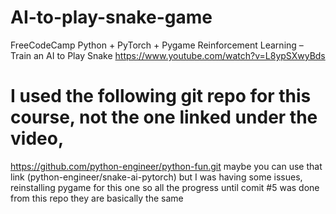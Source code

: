 # AI-to-play-snake-game



FreeCodeCamp Python + PyTorch + Pygame Reinforcement Learning – Train an AI to Play Snake
https://www.youtube.com/watch?v=L8ypSXwyBds


# I used the following git repo for this course, not the one linked under the video, 
https://github.com/python-engineer/python-fun.git
maybe you can use that link (python-engineer/snake-ai-pytorch)
but I was having some issues, reinstalling pygame for this one
so all the progress until comit #5 was done from this repo
they are basically the same